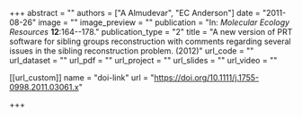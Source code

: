 +++
abstract = "" 
authors = ["A Almudevar", "EC Anderson"] 
date = "2011-08-26" 
image = "" 
image_preview = "" 
publication = "In: _Molecular Ecology Resources_ **12**:164--178." 
publication_type = "2" 
title = "A new version of PRT software for sibling groups reconstruction with comments regarding several issues in the sibling reconstruction problem. (2012)" 
url_code = "" 
url_dataset = "" 
url_pdf = "" 
url_project = "" 
url_slides = "" 
url_video = "" 


[[url_custom]]
name = "doi-link"
url = "https://doi.org/10.1111/j.1755-0998.2011.03061.x"

+++
